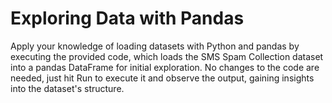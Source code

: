 # Exploring Data with Pandas

Apply your knowledge of loading datasets with Python and pandas by executing the provided code, which loads the SMS Spam Collection dataset into a pandas DataFrame for initial exploration. No changes to the code are needed, just hit Run to execute it and observe the output, gaining insights into the dataset's structure.
